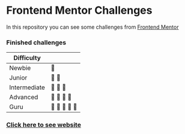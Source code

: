 # Frontend Mentor Challenges

In this repository you can see some challenges from [Frontend Mentor](https://www.frontendmentor.io/challenges)

### Finished challenges
|Difficulty | |
|---|---|
| Newbie | :star2: |
| Junior | :star2: :star2: |
| Intermediate | :star2: :star2: :star2: |
| Advanced | :star2: :star2: :star2: :star2: |
| Guru | :star2: :star2: :star2: :star2: :star2: |

### [Click here to see website](index.html)